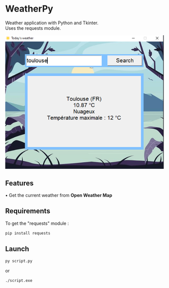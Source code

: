# WeatherPy

Weather application with Python and Tkinter.  
Uses the requests module.  

![Alt text](git-img/demo.PNG?raw=true "Weather app demo")  

## Features

• Get the current weather from **Open Weather Map**  

## Requirements

To get the "requests" module :  

```sh
pip install requests
```

## Launch

```sh
py script.py
```

or  

```sh
./script.exe
```

